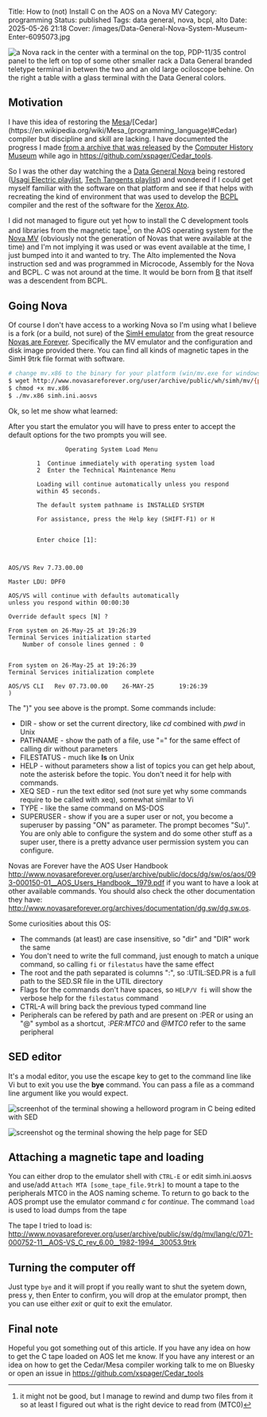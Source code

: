 Title: How to (not) Install C on the AOS on a Nova MV
Category: programming
Status: published
Tags: data general, nova, bcpl, alto
Date: 2025-05-26 21:18
Cover: /images/Data-General-Nova-System-Museum-Enter-6095073.jpg

![a Nova rack in the center with a terminal on the top, PDP-11/35 control panel to the left on top of some other smaller rack a Data General branded teletype terminal in betwen the two and an old large ociloscope behine. On the right a table with a glass terminal with the Data General colors.](/images/Data-General-Nova-System-Museum-Enter-6095073.jpg "Credits:  	Bobo11 <https://commons.wikimedia.org/wiki/File:Data-General-Nova-System-Museum-Enter-6095073.jpg>")

## Motivation

I have this idea of restoring the [Mesa](https://en.wikipedia.org/wiki/Mesa_(programming_language))/[Cedar](https://en.wikipedia.org/wiki/Mesa_(programming_language)#Cedar) compiler but discipline and skill are lacking. I have documented the progress I made [from a archive that was released](https://xeroxalto.computerhistory.org/) by the [Computer History Museum](https://en.wikipedia.org/wiki/Computer_History_Museum) while ago in <https://github.com/xspager/Cedar_tools>.

So I was the other day watching the a [Data General Nova](https://en.wikipedia.org/wiki/Data_General_Nova) being restored ([Usagi Electric playlist](https://www.youtube.com/playlist?list=PLnw98JPyObn2PqgY1mfzXOtnUXlsXSMch), [Tech Tangents playlist](https://www.youtube.com/playlist?list=PLJVwF78cppBgwAHYKMffuhs0jblPHCyvL)) and wondered if I could get myself familiar with the software on that platform and see if that helps with recreating the kind of environment that was used to develop the [BCPL](https://en.wikipedia.org/wiki/BCPL) compiler and the rest of the software for the [Xerox Ato](https://en.wikipedia.org/wiki/Xerox_Alto).

I did not managed to figure out yet how to install the C development tools and libraries from the magnetic tape[^1], on the AOS operating system for the [Nova MV](https://en.wikipedia.org/wiki/Data_General_Eclipse_MV/8000) (obviously not the generation of Novas that were available at the time) and I'm not implying it was used or was event available at the time, I just bumped into it and wanted to try. The Alto implemented the Nova instruction sed and was programmed in Microcode, Assembly for the Nova and BCPL. C was not around at the time. It would be born from [B](https://en.wikipedia.org/wiki/B_(programming_language)) that itself was a descendent from BCPL.

## Going Nova

Of course I don't have access to a working Nova so I'm using what I believe is a fork (or a build, not sure) of the [SimH emulator](https://opensimh.org/) from the great resource [Novas are Forever](http://www.novasareforever.org/emulators/emulator-downloads). Specifically the MV emulator and the configuration and disk image provided there. You can find all kinds of magnetic tapes in the SimH 9trk file format with software.

```bash
# change mv.x86 to the binary for your platform (win/mv.exe for windows)
$ wget http://www.novasareforever.org/user/archive/public/wh/simh/mv/{progs/ubuntu/mv.x86,ini/simh.ini.aosvs,disks/DZP.6060.AOSVS.raw}
$ chmod +x mv.x86
$ ./mv.x86 simh.ini.aosvs
```

Ok, so let me show what learned:

After you start the emulator you will have to press enter to accept the default options for the two prompts you will see.

```text
                Operating System Load Menu

        1  Continue immediately with operating system load
        2  Enter the Technical Maintenance Menu

        Loading will continue automatically unless you respond
        within 45 seconds.

        The default system pathname is INSTALLED SYSTEM

        For assistance, press the Help key (SHIFT-F1) or H


        Enter choice [1]: 



AOS/VS Rev 7.73.00.00

Master LDU: DPF0

AOS/VS will continue with defaults automatically 
unless you respond within 00:00:30

Override default specs [N] ? 

From system on 26-May-25 at 19:26:39
Terminal Services initialization started
    Number of console lines genned : 0


From system on 26-May-25 at 19:26:39
Terminal Services initialization complete

AOS/VS CLI   Rev 07.73.00.00    26-MAY-25       19:26:39
) 
```

The ")" you see above is the prompt. Some commands include:

- DIR - show or set the current directory, like *cd* combined with *pwd* in Unix
- PATHNAME - show the path of a file, use "=" for the same effect of calling dir without parameters
- FILESTATUS - much like **ls** on Unix
- HELP - without parameters show a list of topics you can get help about, note the asterisk before the topic. You don't need it for help with commands.
- XEQ SED - run the text editor sed (not sure yet why some commands require to be called with xeq), somewhat similar to Vi
- TYPE - like the same command on MS-DOS
- SUPERUSER - show if you are a super user or not, you become a superuser by passing "ON" as parameter. The prompt becomes "Su)". You are only able to configure the system and do some other stuff as a super user, there is a pretty advance user permission system you can configure.

Novas are Forever have the AOS User Handbook <http://www.novasareforever.org/user/archive/public/docs/dg/sw/os/aos/093-000150-01__AOS_Users_Handbook__1979.pdf> if you want to have a look at other available commands. You should also check the other documentation they have: <http://www.novasareforever.org/archives/documentation/dg.sw/dg.sw.os>.

Some curiosities about this OS:

- The commands (at least) are case insensitive, so "dir" and "DIR" work the same
- You don't need to write the full command, just enough to match a unique command, so calling `fi` or `filestatus` have the same effect
- The root and the path separated is columns ":", so :UTIL:SED.PR is a full path to the SED.SR file in the UTIL directory
- Flags for the commands don't have spaces, so `HELP/V fi` will show the verbose help for the `filestatus` command
- CTRL-A will bring back the previous typed command line
- Peripherals can be refered by path and are present on :PER or using an "@" symbol as a shortcut, *:PER:MTC0* and *@MTC0* refer to the same peripheral

## SED editor
It's a modal editor, you use the escape key to get to the command line like Vi but to exit you use the **bye** command. You can pass a file as a command line argument like you would expect.

![screenhot of the terminal showing a helloword program in C being edited with SED](/posts/2025/05/26/sed_editing_hello_dot_c.png "SED editing a hello world program in C")

![screenshot og the terminal showing the help page for SED](/posts/2025/05/26/sed_help.png "SED help")

## Attaching a magnetic tape and loading
You can either drop to the emulator shell with `CTRL-E` or edit simh.ini.aosvs and use/add `Attach MTA [some_tape_file.9trk]` to mount a tape to the peripherals MTC0 in the AOS naming scheme. To return to go back to the AOS prompt use the emulator command *c* for *continue*. The command `load` is used to load dumps from the tape

The tape I tried to load is: <http://www.novasareforever.org/user/archive/public/sw/dg/mv/lang/c/071-000752-11__AOS-VS_C_rev_6.00__1982-1994__30053.9trk>

## Turning the computer off
Just type `bye` and it will propt if you really want to shut the syetem down, press y, then Enter to confirm, you will drop at the emulator prompt, then you can use either *exit* or *quit* to exit the emulator.

## Final note
Hopeful you got something out of this article. If you have any idea on how to get the C tape loaded on AOS let me know. If you have any interest or an idea on how to get the Cedar/Mesa compiler working talk to me on Bluesky or open an issue in <https://github.com/xspager/Cedar_tools>

[^1]: it might not be good, but I manage to rewind and dump two files from it so at least I figured out what is the right device to read from (MTC0)